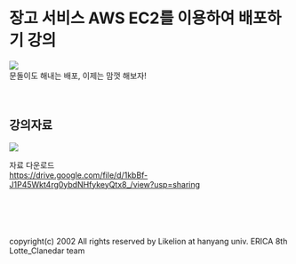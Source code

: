 # 장고 서비스 AWS EC2를 이용하여 배포하기 강의


<img src="https://user-images.githubusercontent.com/63117632/99805181-73e28c80-2b7f-11eb-8a67-ce7b2300e527.png">
<br>
문돌이도 해내는 배포, 이제는 맘껏 해보자!
<br>
<br>
<br>

## 강의자료

<img src="https://user-images.githubusercontent.com/63117632/99804599-97590780-2b7e-11eb-8543-3b0eaed24ac8.png">


자료 다운로드
<br>
https://drive.google.com/file/d/1kbBf-J1P45Wkt4rg0ybdNHfykeyQtx8_/view?usp=sharing
<br>
<br>
<br>
<br>
<br>
<br>
copyright(c) 2002 All rights reserved by Likelion at hanyang univ. ERICA 8th Lotte_Clanedar team
